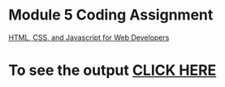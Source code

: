 
# Module 5 Coding Assignment

<a href="https://www.coursera.org/learn/html-css-javascript-for-web-developers">HTML, CSS, and Javascript for Web Developers</a>

# To see the output [CLICK HERE](https://2goofy.github.io/Assignments/Module%205-Solution/)
